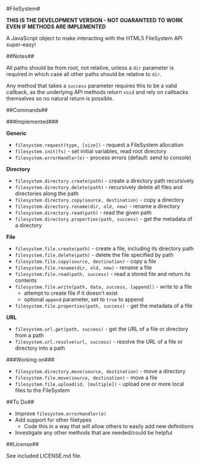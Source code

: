 #FileSystem#

**THIS IS THE DEVELOPMENT VERSION - NOT GUARANTEED TO WORK EVEN IF METHODS ARE IMPLEMENTED**

A JavaScript object to make interacting with the HTML5 FileSystem API super-easy!

##Notes##

All paths should be from root, not relative, unless a `dir` parameter is required in which case all other paths should be relative to `dir`.

Any method that takes a `success` parameter requires this to be a valid callback, as the underlying API methods return `void` and rely on callbacks themselves so no natural return is possible.

##Commands##

###Implemented###

**Generic**

* `filesystem.request(type, [size])` - request a FileSystem allocation
* `filesystem.init(fs)` - set initial variables, read root directory
* `filesystem.errorHandler(e)` - process errors (default: send to console)

**Directory**

* `filesystem.directory.create(path)` - create a directory path recursively
* `filesystem.directory.delete(path)` - recursively delete all files and directories along the path
* `filesystem.directory.copy(source, destination)` - copy a directory
* `filesystem.directory.rename(dir, old, new)` - rename a directory
* `filesystem.directory.read(path)` - read the given path
* `filesystem.directory.properties(path, success)` - get the metadata of a directory

**File**

* `filesystem.file.create(path)` - create a file, including its directory path
* `filesystem.file.delete(path)` - delete the file specified by path
* `filesystem.file.copy(source, destination)` - copy a file
* `filesystem.file.rename(dir, old, new)` - rename a file
* `filesystem.file.read(path, success)` - read a stored file and return its contents
* `filesystem.file.write(path, data, success, [append])` - write to a file
    * attempt to create file if it doesn't exist
    * optional `append` parameter, set to `true` to append
* `filesystem.file.properties(path, success)` - get the metadata of a file

**URL**

* `filesystem.url.get(path, success)` - get the URL of a file or directory from a path
* `filesystem.url.resolve(url, success)` - resolve the URL of a file or directory into a path

###Working on###

* `filesystem.directory.move(source, destination)` - move a directory
* `filesystem.file.move(source, destination)` - move a file
* `filesystem.file.upload(id, [multiple])` - upload one or more local files to the FileSystem


##To Do##

* Improve `filesystem.errorHandler(e)`
* Add support for other filetypes
    * Code this in a way that will allow others to easily add new definitions
* Investigate any other methods that are needed/could be helpful

##License##

See included LICENSE.md file.